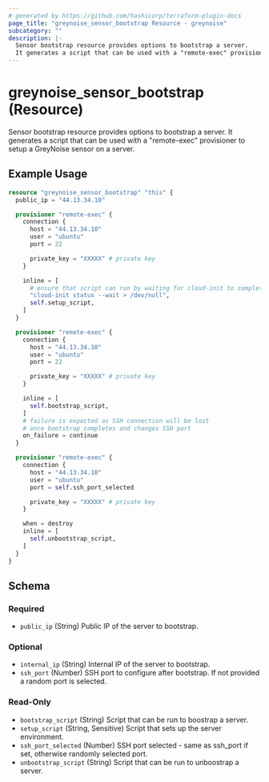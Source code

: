 ```yaml
---
# generated by https://github.com/hashicorp/terraform-plugin-docs
page_title: "greynoise_sensor_bootstrap Resource - greynoise"
subcategory: ""
description: |-
  Sensor bootstrap resource provides options to bootstrap a server.
  It generates a script that can be used with a "remote-exec" provisioner to setup a GreyNoise sensor on a server.
---
```


# greynoise_sensor_bootstrap (Resource)

Sensor bootstrap resource provides options to bootstrap a server.
It generates a script that can be used with a "remote-exec" provisioner to setup a GreyNoise sensor on a server.

## Example Usage

```terraform
resource "greynoise_sensor_bootstrap" "this" {
  public_ip = "44.13.34.10"

  provisioner "remote-exec" {
    connection {
      host = "44.13.34.10"
      user = "ubuntu"
      port = 22

      private_key = "XXXXX" # private key
    }

    inline = [
      # ensure that script can run by waiting for cloud-init to complete
      "cloud-init status --wait > /dev/null",
      self.setup_script,
    ]
  }

  provisioner "remote-exec" {
    connection {
      host = "44.13.34.10"
      user = "ubuntu"
      port = 22

      private_key = "XXXXX" # private key
    }

    inline = [
      self.bootstrap_script,
    ]
    # failure is expected as SSH connection will be lost
    # once bootstrap completes and changes SSH port
    on_failure = continue
  }

  provisioner "remote-exec" {
    connection {
      host = "44.13.34.10"
      user = "ubuntu"
      port = self.ssh_port_selected

      private_key = "XXXXX" # private key
    }

    when = destroy
    inline = [
      self.unbootstrap_script,
    ]
  }
}
```

<!-- schema generated by tfplugindocs -->
## Schema

### Required

- `public_ip` (String) Public IP of the server to bootstrap.

### Optional

- `internal_ip` (String) Internal IP of the server to bootstrap.
- `ssh_port` (Number) SSH port to configure after bootstrap. If not provided a random port is selected.

### Read-Only

- `bootstrap_script` (String) Script that can be run to boostrap a server.
- `setup_script` (String, Sensitive) Script that sets up the server environment.
- `ssh_port_selected` (Number) SSH port selected - same as ssh_port if set, otherwise randomly selected port.
- `unbootstrap_script` (String) Script that can be run to unboostrap a server.
